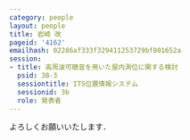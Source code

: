 ```yaml
---
category: people
layout: people
title: 岩崎 改
pageid: '4162'
emailhash: 02286af333f329411253729bf801652a
session:
- title: 高周波可聴音を用いた屋内測位に関する検討
  psid: 3B-3
  sessiontitle: ITS位置情報システム
  sessionid: 3b
  role: 発表者
---
```

よろしくお願いいたします．
